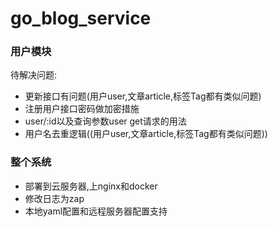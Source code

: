 # go_blog_service

### 用户模块
待解决问题:
* 更新接口有问题(用户user,文章article,标签Tag都有类似问题)
* 注册用户接口密码做加密措施
* user/:id以及查询参数user  get请求的用法
* 用户名去重逻辑((用户user,文章article,标签Tag都有类似问题))

### 整个系统
* 部署到云服务器,上nginx和docker
* 修改日志为zap
* 本地yaml配置和远程服务器配置支持
 

